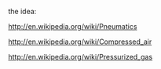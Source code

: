 the idea:

http://en.wikipedia.org/wiki/Pneumatics

http://en.wikipedia.org/wiki/Compressed_air

http://en.wikipedia.org/wiki/Pressurized_gas
